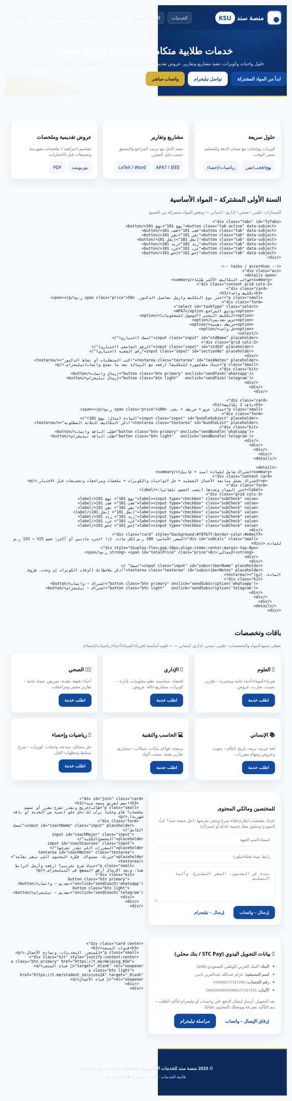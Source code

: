 <!doctype html>
<html lang="ar" dir="rtl">
<head>
<meta charset="utf-8"/>
<meta name="viewport" content="width=device-width,initial-scale=1"/>
<title>منصة سند | خدمات طلابية جامعة الملك سعود</title>
<meta name="description" content="منصة سند للخدمات الإلكترونية والتعليمية | حلول واجبات وكويزات، مشاريع وتقارير، عروض تقديمية، ملخصات ومراجعات – KSU">
<link href="https://fonts.googleapis.com/css2?family=Tajawal:wght@400;500;700;800&display=swap" rel="stylesheet">

<style>
:root{
  --ksu-deep:#0b2b5a;        /* أزرق كحلي */
  --ksu-blue:#114a9f;        /* أزرق */
  --ksu-sky:#2ea4ff;         /* أزرق سماوي */
  --gold:#d4af37;            /* ذهبي */
  --bg:#f7fafc;
  --card:#ffffff;
  --muted:#6b7280;
  --ring:#e0ecff;
  --ok:#16a34a;
  --warn:#eab308;
  --danger:#ef4444;
  --shadow:0 10px 26px rgba(11,43,90,.08);
  --radius:16px;
}
*{box-sizing:border-box}
html,body{margin:0;background:var(--bg);color:#0f172a;font-family:"Tajawal",system-ui,sans-serif}
a{color:var(--ksu-blue);text-decoration:none}
a:hover{opacity:.9}
.container{width:clamp(320px,92vw,1100px);margin-inline:auto;padding:18px}
.btn{
  display:inline-flex;align-items:center;gap:10px;cursor:pointer;
  padding:12px 18px;border-radius:12px;border:1px solid transparent;
  font-weight:700;transition:.15s background,.15s transform;
}
.btn:hover{transform:translateY(-1px)}
.btn.primary{background:var(--ksu-blue);color:#fff}
.btn.light{background:#fff;border-color:#eef2ff;color:var(--ksu-blue)}
.btn.gold{background:var(--gold);color:#111827}
.badge{background:#fff;color:var(--ksu-blue);border:1px solid #e5e7eb;border-radius:999px;padding:5px 10px;font-weight:700}
.card{
  background:var(--card);border:1px solid #eef2ff;border-radius:var(--radius);
  box-shadow:var(--shadow);padding:18px;
}
.grid{display:grid;gap:16px}
.grid.cols-3{grid-template-columns:repeat(3,minmax(0,1fr))}
.grid.cols-2{grid-template-columns:repeat(2,minmax(0,1fr))}
@media (max-width:900px){.grid.cols-3{grid-template-columns:repeat(2,1fr)}}
@media (max-width:640px){.grid.cols-3,.grid.cols-2{grid-template-columns:1fr}}
/* Header */
.topbar{
  background:linear-gradient(135deg,var(--ksu-deep),#0e3778 60%,#0b2b5a);
  color:#fff;border-bottom:3px solid var(--gold);
}
.nav{display:flex;align-items:center;justify-content:space-between;gap:14px}
.brand{display:flex;align-items:center;gap:12px}
.logo{
  width:42px;height:42px;border-radius:10px;
  background:
    radial-gradient(12px 12px at 65% 65%,#fff0 70%,#fff 72%),
    conic-gradient(from 200deg at 45% 45%,#fff0 0 40%,#fff 0 48%,#fff0 0 100%),
    linear-gradient(180deg,#1a56b5,#0e3f8f);
  outline:3px solid #fff2;box-shadow:0 2px 0 0 #0003 inset;
}
.brand h1{font-size:20px;margin:0;font-weight:800;letter-spacing:.2px}
.menu{display:flex;gap:10px;flex-wrap:wrap}
.menu a{color:#e6efff;background:#ffffff1a;border:1px solid #ffffff33;padding:8px 12px;border-radius:10px}
.menu a:hover{background:#ffffff26}
.hero{
  background:
    radial-gradient(600px 220px at 85% -40%,#2ea4ff20 30%,#ffffff00 70%),
    radial-gradient(600px 220px at -10% 130%,#d4af3718 30%,#ffffff00 70%);
  color:#fff;padding:36px 0 30px
}
.hero h2{margin:8px 0 10px;font-size:30px}
.hero p{color:#e3eeff;margin:0 0 16px}
/* tabs */
.tabs{display:flex;gap:10px;flex-wrap:wrap;margin:6px 0 14px}
.tab{padding:8px 12px;border-radius:10px;border:1px solid #e5e7eb;cursor:pointer;background:#fff;font-weight:700}
.tab.active{background:var(--ksu-blue);color:#fff;border-color:transparent}
/* forms */
.form{display:grid;gap:12px}
.input,.select,.textarea{
  width:100%;padding:12px 14px;border-radius:12px;border:1px solid #e5e7eb;background:#fff;
}
.textarea{min-height:110px}
.small{font-size:13px;color:var(--muted)}
.kit{display:flex;gap:10px;flex-wrap:wrap}
.kit .chip{background:#f3f6ff;border:1px dashed #d7e6ff;color:#0b2b5a;padding:8px 10px;border-radius:10px}
.price{font-weight:800;color:var(--ksu-blue)}
/* accordion */
.acc{display:grid;gap:10px}
.acc details{border:1px solid #e5e7eb;border-radius:12px;background:#fff}
.acc summary{list-style:none;cursor:pointer;padding:14px 16px;font-weight:800;color:#0f172a}
.acc summary::-webkit-details-marker{display:none}
.acc .content{padding:0 16px 16px}
.hr{height:1px;background:#eef2ff;margin:18px 0}
/* footer */
.footer{background:var(--ksu-deep);color:#dbe8ff;padding:32px 0;margin-top:26px;border-top:3px solid var(--gold)}
.footer a{color:#dbe8ff}
.center{text-align:center}
.hidden{display:none}
</style>
</head>

<body>

<!-- ===== Header / Hero ===== -->
<header class="topbar">
  <div class="container nav">
    <div class="brand">
      <div class="logo" aria-hidden="true"></div>
      <h1>منصة سند <span class="badge">KSU</span></h1>
    </div>
    <nav class="menu">
      <a href="#services">الخدمات</a>
      <a href="#first-year">المواد المشتركة</a>
      <a href="#bundles">الباقات</a>
      <a href="#experts">للمختصين</a>
      <a href="#join">انضمام للفريق</a>
      <a href="#contact">تواصل</a>
    </nav>
  </div>

  <div class="container hero">
    <h2>خدمات طلابية متكاملة — جامعة الملك سعود</h2>
    <p>حلول واجبات وكويزات، تنفيذ مشاريع وتقارير، عروض تقديمية، ملخصات ومراجعات — شغل نظيف، التزام بالمواعيد، ومتابعة خاصة.</p>
    <div class="kit">
      <a class="btn primary" href="#first-year">ابدأ من المواد المشتركة</a>
      <a class="btn light" href="https://t.me/iTx7llxb_15" target="_blank" rel="noopener">تواصل تيليجرام</a>
      <a class="btn gold" href="https://wa.me/966565885750" target="_blank" rel="noopener">واتساب مباشر</a>
    </div>
  </div>
</header>

<main class="container">

  <!-- ===== quick services ===== -->
  <section id="services" class="grid cols-3" aria-label="الخدمات السريعة">
    <div class="card">
      <h3>حلول سريعة</h3>
      <p class="small">كويزات وواجبات مع ضمان الدقة والتسليم ضمن الوقت.</p>
      <div class="kit"><span class="chip">نهج/فجب/تقن</span><span class="chip">رياضيات/إحصاء</span></div>
    </div>
    <div class="card">
      <h3>مشاريع وتقارير</h3>
      <p class="small">تنفيذ كامل مع ترتيب المراجع والتنسيق حسب دليل المقرر.</p>
      <div class="kit"><span class="chip">APA7 / IEEE</span><span class="chip">LaTeX / Word</span></div>
    </div>
    <div class="card">
      <h3>عروض تقديمية وملخصات</h3>
      <p class="small">تصاميم احترافية + ملخصات مفهرسة وتجميعات قبل الاختبارات.</p>
      <div class="kit"><span class="chip">بوربوينت</span><span class="chip">PDF</span></div>
    </div>
  </section>

  <div class="hr"></div>

  <!-- ===== First Year Shared ===== -->
  <section id="first-year">
    <h2>السنة الأولى المشتركة – المواد الأساسية</h2>
    <p class="small">المسارات: علمي • صحي • إداري • إنساني — وبعض المواد مشتركة بين الجميع.</p>

    <div class="tabs" id="fyTabs">
      <button class="tab active" data-subject="نهج 101">نهج 101</button>
      <button class="tab" data-subject="فجب 101">فجب 101</button>
      <button class="tab" data-subject="تقن 101">تقن 101</button>
      <button class="tab" data-subject="إنجل 101">إنجل 101</button>
      <button class="tab" data-subject="ريد 101">ريد 101</button>
      <button class="tab" data-subject="عرب 101">عرب 101</button>
      <button class="tab" data-subject="إحص 101">إحص 101</button>
    </div>

    <!-- tasks / accordion -->
    <div class="acc">
      <details open>
        <summary>قوالب التكاليف الأكثر طلبًا</summary>
        <div class="content grid cols-2">
          <div class="card">
            <h3>تكليف واحد</h3>
            <p class="small">اختَر نوع التكليف وارسِل تفاصيل الدكتور. <span class="price">50 ر.س</span></p>
            <div class="form">
              <select id="taskType" class="select">
                <option>توثيق المراجع APA7</option>
                <option>التكليف البحثي (الوصول للمعلومات)</option>
                <option>عرض تقديمي</option>
                <option>خريطة ذهنية</option>
                <option>حل واجب</option>
              </select>
              <input class="input" id="stdName" placeholder="اسمك (اختياري)"/>
              <div class="grid cols-2">
                <input class="input" id="stdId" placeholder="الرقم الجامعي (اختياري)"/>
                <input class="input" id="sectionNo" placeholder="رقم الشعبة (اختياري)"/>
              </div>
              <textarea class="textarea" id="taskNotes" placeholder="اكتب المتطلبات أو نقاط الدكتور"></textarea>
              <p class="small">عندك ملف/صورة للتكليف؟ ارفعه مع الرسالة بعد ما تفتح واتساب/تيليجرام.</p>
              <div class="kit">
                <button class="btn primary" onclick="sendTask('whatsapp')">إرسال واتساب</button>
                <button class="btn light"   onclick="sendTask('telegram')">إرسال تيليجرام</button>
              </div>
            </div>
          </div>

          <div class="card">
            <h3>باقة 3 تكاليف</h3>
            <p class="small">مثال: عرض + خريطة + بحث. <span class="price">100 ر.س</span></p>
            <div class="form">
              <input class="input" id="bundleSubject" placeholder="المادة (مثال: نهج 101)"/>
              <textarea class="textarea" id="bundleList" placeholder="اذكر التكاليف الثلاثة المطلوبة"></textarea>
              <div class="kit">
                <button class="btn primary" onclick="sendBundle('whatsapp')">طلب الباقة واتساب</button>
                <button class="btn light"   onclick="sendBundle('telegram')">طلب الباقة تيليجرام</button>
              </div>
            </div>
          </div>
        </div>
      </details>

      <details>
        <summary>اشتراك شامل للمادة (ميد + فاينل)</summary>
        <div class="content card">
          <p>الاشتراك يشمل متابعة الأعمال الفصلية + حل الواجبات والكويزات + ملخصات ومراجعات وتجميعات قبل الاختبار.</p>
          <div class="form">
            <label>اختر المواد وعددها (يحسب الخصم تلقائي):</label>
            <div class="grid cols-3">
              <label><input type="checkbox" class="subCheck" value="نهج 101"> نهج 101</label>
              <label><input type="checkbox" class="subCheck" value="فجب 101"> فجب 101</label>
              <label><input type="checkbox" class="subCheck" value="تقن 101"> تقن 101</label>
              <label><input type="checkbox" class="subCheck" value="إنجل 101"> إنجل 101</label>
              <label><input type="checkbox" class="subCheck" value="ريد 101"> ريد 101</label>
              <label><input type="checkbox" class="subCheck" value="عرب 101"> عرب 101</label>
              <label><input type="checkbox" class="subCheck" value="إحص 101"> إحص 101</label>
            </div>
            <div class="card" style="background:#f8fbff;border-color:#e0ecff">
              <div id="subCalc" class="small">السعر الأساسي: 180 ر.س لكل مادة. إذا اخترت مادتين أو أكثر: خصم 15% → 153 ر.س للمادة.</div>
              <div style="display:flex;gap:10px;align-items:center;margin-top:8px">
                <strong>الإجمالي:</strong> <span id="totalPrice" class="price">0 ر.س</span>
              </div>
            </div>
            <input class="input" id="subscriberName" placeholder="اسمك" />
            <textarea class="textarea" id="subscriberNotes" placeholder="اذكر ملاحظاتك (أوقات الكويزات إن وجدت، ظروف المادة، إلخ)"></textarea>
            <div class="kit">
              <button class="btn primary" onclick="sendSubscription('whatsapp')">اشتراك – واتساب</button>
              <button class="btn light"   onclick="sendSubscription('telegram')">اشتراك – تيليجرام</button>
            </div>
          </div>
        </div>
      </details>
    </div>
  </section>

  <div class="hr"></div>

  <!-- ===== Bundles (generic) ===== -->
  <section id="bundles">
    <h2>باقات وتخصصات</h2>
    <p class="small">نغطي جميع المواد والتخصصات: علمي، صحي، إداري، إنساني — + علوم أساسية (فيزياء/كيمياء/أحياء/رياضيات/إحصاء).</p>
    <div class="grid cols-3">
      <div class="card">
        <h3>🧪 العلوم</h3>
        <p class="small">فيزياء/كيمياء/أحياء عامة ومخبرية – تقارير، بحوث، تجارب، عروض.</p>
        <button class="btn primary" onclick="openGeneric('العلوم')">اطلب خدمة</button>
      </div>
      <div class="card">
        <h3>💼 الإداري</h3>
        <p class="small">اقتصاد، محاسبة، نظم معلومات، إدارة – كويزات، مشاريع حالة، عروض.</p>
        <button class="btn primary" onclick="openGeneric('الإداري')">اطلب خدمة</button>
      </div>
      <div class="card">
        <h3>🧑‍⚕️ الصحي</h3>
        <p class="small">أحياء دقيقة، تغذية، تمريض، صحة عامة – تقارير مختبر ومراجعات.</p>
        <button class="btn primary" onclick="openGeneric('الصحي')">اطلب خدمة</button>
      </div>
      <div class="card">
        <h3>📚 الإنساني</h3>
        <p class="small">لغة عربية، تربية، تاريخ، إعلام – بحوث وعروض ومهام مقررات.</p>
        <button class="btn primary" onclick="openGeneric('الإنساني')">اطلب خدمة</button>
      </div>
      <div class="card">
        <h3>💻 الحاسب والتقنية</h3>
        <p class="small">برمجة، قواعد بيانات، شبكات – مشاريع، تقارير تقنية، سحب أكواد.</p>
        <button class="btn primary" onclick="openGeneric('الحاسب والتقنية')">اطلب خدمة</button>
      </div>
      <div class="card">
        <h3>🧮 رياضيات وإحصاء</h3>
        <p class="small">حل مسائل، نمذجة، واجبات، كويزات – شرح مبسّط وخطوات الحل.</p>
        <button class="btn primary" onclick="openGeneric('الرياضيات والإحصاء')">اطلب خدمة</button>
      </div>
    </div>
  </section>

  <div class="hr"></div>

  <!-- ===== Experts & Join ===== -->
  <section id="experts" class="grid cols-2">
    <div class="card">
      <h3>للمختصين ومالكي المحتوى</h3>
      <p class="small">عندك ملخصات/ملازم/قناة شرح وتبغى تعرضها داخل منصة سند؟ عَبّ النموذج وننسّق معك (نسبة عادلة أو اشتراك).</p>
      <div class="form">
        <input id="vendorName" class="input" placeholder="اسمك/اسم الجهة"/>
        <input id="vendorLink" class="input" placeholder="رابط عينة (قناة/ملف)"/>
        <textarea id="vendorNotes" class="textarea" placeholder="نبذة عن المحتوى، السعر المقترح، وآلية التسليم"></textarea>
        <div class="kit">
          <button class="btn primary" onclick="sendVendor('whatsapp')">إرسال – واتساب</button>
          <button class="btn light"   onclick="sendVendor('telegram')">إرسال – تيليجرام</button>
        </div>
      </div>
    </div>

    <div id="join" class="card">
      <h3>انضم لفريق منصة سند</h3>
      <p class="small">طالب/خريج وتقدر تشرح مقرر أو تصمم ملخصات؟ قدّم وخلنا نرتّب لك دخل حلو (نسبة من الخدمة أو باقة شهرية).</p>
      <div class="form">
        <input id="coachName" class="input" placeholder="اسمك الكامل"/>
        <input id="coachMajor" class="input" placeholder="التخصص/الكلية"/>
        <input id="coachCourses" class="input" placeholder="المقررات اللي تقدر تشرحها"/>
        <textarea id="coachNotes" class="textarea" placeholder="خبرتك، مستواك، فكرة المحتوى اللي تبغى تقدّمه"></textarea>
        <p class="small">عندك شرح تجريبي؟ ارفعه وأرسل الرابط هنا، وبعد الإرسال أرفق المقطع في التيليجرام.</p>
        <div class="kit">
          <button class="btn primary" onclick="sendCoach('whatsapp')">تقديم – واتساب</button>
          <button class="btn light"   onclick="sendCoach('telegram')">تقديم – تيليجرام</button>
        </div>
      </div>
    </div>
  </section>

  <div class="hr"></div>

  <!-- ===== Payment & Contact ===== -->
  <section id="contact" class="grid cols-2">
    <div class="card">
      <h3>🏦 بيانات التحويل اليدوي (STC Pay / بنك محلي)</h3>
      <ul class="small" style="margin:0;padding-inline-start:18px;line-height:1.9">
        <li><strong>البنك:</strong> البنك العربي الوطني السعودي (anb)</li>
        <li><strong>اسم المستفيد:</strong> عزام عبدالله عبدالعزيز ناجي</li>
        <li><strong>رقم الحساب:</strong> <code>942000177167245</code></li>
        <li><strong>الآيبان:</strong> <code>SA0530100942000177167245</code></li>
      </ul>
      <p class="small">بعد التحويل، أرسل إيصال الدفع على واتساب أو تيليجرام لتأكيد الطلب – يتم التأكيد بسرعة ويوصلك المحتوى تلقائيًا.</p>
      <div class="kit">
        <a class="btn light"  href="https://wa.me/966565885750?text=تم%20التحويل%20وهذا%20الإيصال" target="_blank" rel="noopener">إرفاق الإيصال – واتساب</a>
        <a class="btn primary" href="https://t.me/iTx7llxb_15" target="_blank" rel="noopener">مراسلة تيليجرام</a>
      </div>
    </div>

    <div class="card center">
      <h3>قنوات المنصة</h3>
      <p class="small">للمتجر، التحديثات، ونماذج الأعمال.</p>
      <div class="kit" style="justify-content:center">
        <a class="btn primary" href="https://t.me/Helping_KSU" target="_blank" rel="noopener">📣 قناة المتجر</a>
        <a class="btn light"   href="https://t.me/student_services24" target="_blank" rel="noopener">📢 قناة الأعمال</a>
      </div>
    </div>
  </section>

</main>

<!-- ===== Footer ===== -->
<footer class="footer">
  <div class="container center">
    <div style="margin-bottom:8px">
      <strong>© 2025 منصة سند للخدمات الإلكترونية والتعليمية.</strong> جميع الحقوق محفوظة.
    </div>
    <div class="small">
      <a href="#bundles">قائمة الخدمات</a> •
      <a href="#first-year">المواد المشتركة</a> •
      <a href="#contact">اطلب خدمة</a>
    </div>
  </div>
</footer>

<script>
/* تبويب المادة الحالي (شكلي فقط) */
document.querySelectorAll('#fyTabs .tab').forEach(btn=>{
  btn.addEventListener('click',()=>{
    document.querySelectorAll('#fyTabs .tab').forEach(b=>b.classList.remove('active'));
    btn.classList.add('active');
  });
});

/* بناء نص واتساب/تيليجرام */
const WAPP = "https://wa.me/966565885750?text=";
const TG   = "https://t.me/iTx7llxb_15";

function openLink(type, message){
  const encoded = encodeURIComponent(message);
  if(type==='whatsapp') window.open(WAPP+encoded,'_blank');
  else window.open(TG,'_blank');
}

/* طلب تكليف واحد */
function sendTask(type){
  const subject = document.querySelector('#fyTabs .tab.active').dataset.subject;
  const task    = document.getElementById('taskType').value;
  const name    = document.getElementById('stdName').value.trim();
  const id      = document.getElementById('stdId').value.trim();
  const sec     = document.getElementById('sectionNo').value.trim();
  const notes   = document.getElementById('taskNotes').value.trim();

  let msg = `السلام عليكم 👋\nأبغى أطلب تكليف لمادة (${subject}).\n\nالنوع: ${task}\nالسعر: 50 ر.س ✅\n\nالبيانات:\n`;
  if(name) msg += `- الاسم: ${name}\n`;
  if(id)   msg += `- الرقم الجامعي: ${id}\n`;
  if(sec)  msg += `- رقم الشعبة: ${sec}\n`;
  if(notes)msg += `\nملاحظات/متطلبات الدكتور:\n${notes}\n`;
  msg += `\nأرفق الإيصال بعد التأكيد، وشكرًا.`;

  openLink(type,msg);
}

/* باقة 3 تكاليف */
function sendBundle(type){
  const subject = document.getElementById('bundleSubject').value || document.querySelector('#fyTabs .tab.active').dataset.subject;
  const list    = document.getElementById('bundleList').value.trim();
  let msg = `تحية طيبة 🌟\nأرغب بباقة 3 تكاليف لمادة (${subject}).\nالسعر الإجمالي: 100 ر.س ✅\n\nالتكاليف المطلوبة:\n${list || '- سيتم تحديدها معاكم'}\n\nأكّدوا التوفر والمواعيد.`;
  openLink(type,msg);
}

/* اشتراك شامل – حساب الخصم */
const BASE = 180, DISCOUNT = 0.15;
function calcTotal(){
  const checks=[...document.querySelectorAll('.subCheck')].filter(c=>c.checked).map(c=>c.value);
  let per = (checks.length >= 2) ? Math.round(BASE*(1-DISCOUNT)) : BASE;
  let total = checks.length * per;
  document.getElementById('totalPrice').textContent = `${total} ر.س`;
  return {checks, per, total};
}
document.querySelectorAll('.subCheck').forEach(c=>c.addEventListener('change',calcTotal));

function sendSubscription(type){
  const {checks, per, total} = calcTotal();
  const name = document.getElementById('subscriberName').value.trim();
  const notes= document.getElementById('subscriberNotes').value.trim();
  if(checks.length===0){ alert('اختَر مادة أو أكثر للاشتراك.'); return; }
  let msg = `السلام عليكم 👋\nأرغب باشتراك شامل للمادة/المواد التالية:\n- ${checks.join('\n- ')}\n`;
  msg += (checks.length>=2)?`\n(تطبيق خصم 15% – ${per} ر.س للمادة)`:`\nالسعر للمادة: ${per} ر.س`;
  msg += `\nالإجمالي: ${total} ر.س ✅\n`;
  if(name) msg += `\nالاسم: ${name}`;
  if(notes)msg += `\nملاحظات:\n${notes}`;
  openLink(type,msg);
}

/* طلب عام للتخصصات */
function openGeneric(track){
  const subject = prompt(`اكتب اسم المادة داخل مسار: ${track} (مثال: كيمياء عامة 101)`) || `${track} - مادة غير محددة`;
  const service = prompt("اذكر الخدمة المطلوبة (كويز/واجب/مشروع/عرض/ملخص...)") || "خدمة غير محددة";
  const date    = prompt("موعد التسليم/الاختبار (اختياري)") || "";
  let msg = `السلام عليكم 👋\nطلب خدمة لمسار: ${track}\nالمادة: ${subject}\nالخدمة: ${service}`;
  if(date) msg += `\nالموعد: ${date}`;
  msg += `\n\nأرسلوا لي السعر والتفاصيل وطريقة الدفع.`;
  openLink('whatsapp',msg);
}

/* للمختصين */
function sendVendor(type){
  const n = document.getElementById('vendorName').value.trim();
  const l = document.getElementById('vendorLink').value.trim();
  const t = document.getElementById('vendorNotes').value.trim();
  let msg = `مرحبًا، لدي محتوى تعليمي أرغب بعرضه في منصة سند.\nالاسم/الجهة: ${n||'-'}\nرابط عينة: ${l||'-'}\nتفاصيل وسعر مقترح:\n${t||'-'}`;
  openLink(type,msg);
}

/* انضمام للفريق */
function sendCoach(type){
  const n = document.getElementById('coachName').value.trim();
  const m = document.getElementById('coachMajor').value.trim();
  const c = document.getElementById('coachCourses').value.trim();
  const t = document.getElementById('coachNotes').value.trim();
  let msg = `السلام عليكم، أرغب بالانضمام لفريق منصة سند.\nالاسم: ${n||'-'}\nالتخصص/الكلية: ${m||'-'}\nالمقررات القابلة للشرح: ${c||'-'}\nملاحظات/خبرة:\n${t||'-'}\n(سأرسل عينة الشرح في التيليجرام).`;
  openLink(type,msg);
}

/* تحديث الإجمالي عند الفتح */
calcTotal();
</script>
</body>
</html>
